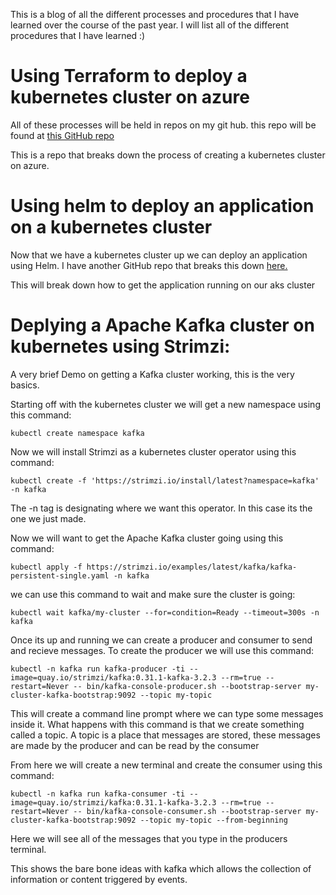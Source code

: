 
This is a blog of all the different processes and procedures that I have learned over the course of the past year. I will list all of the different procedures that I have learned :)

# Using Terraform to deploy a kubernetes cluster on azure
   
   All of these processes will be held in repos on my git hub. this repo will be found at [this GitHub repo](https://github.com/courier-bot-coder/terraform-template)
   
   This is a repo that breaks down the process of creating a kubernetes cluster on azure.
   
# Using helm to deploy an application on a kubernetes cluster

Now that we have a kubernetes cluster up we can deploy an application using Helm. I have another GitHub repo that breaks this down [here.](https://github.com/courier-bot-coder/fleet-web-app.git)

This will break down how to get the application running on our aks cluster

# Deplying a Apache Kafka cluster on kubernetes using Strimzi:

A very brief Demo on getting a Kafka cluster working, this is the very basics.

Starting off with the kubernetes cluster we will get a new namespace using this command: 
```
kubectl create namespace kafka
```
Now we will install Strimzi as a kubernetes cluster operator using this command: 
```
kubectl create -f 'https://strimzi.io/install/latest?namespace=kafka' -n kafka
```
The -n tag is designating where we want this operator. In this case its the one we just made.

Now we will want to get the Apache Kafka cluster going using this command: 
```
kubectl apply -f https://strimzi.io/examples/latest/kafka/kafka-persistent-single.yaml -n kafka 
```
we can use this command to wait and make sure the cluster is going: 
```
kubectl wait kafka/my-cluster --for=condition=Ready --timeout=300s -n kafka 
```
Once its up and running we can create a producer and consumer to send and recieve messages. To create the producer we will use this command:
```
kubectl -n kafka run kafka-producer -ti --image=quay.io/strimzi/kafka:0.31.1-kafka-3.2.3 --rm=true --restart=Never -- bin/kafka-console-producer.sh --bootstrap-server my-cluster-kafka-bootstrap:9092 --topic my-topic
```
This will create a command line prompt where we can type some messages inside it. What happens with this command is that we create something called a topic. A topic is a place that messages are stored, these messages are made by the producer and can be read by the consumer

From here we will create a new terminal and create the consumer using this command:
```
kubectl -n kafka run kafka-consumer -ti --image=quay.io/strimzi/kafka:0.31.1-kafka-3.2.3 --rm=true --restart=Never -- bin/kafka-console-consumer.sh --bootstrap-server my-cluster-kafka-bootstrap:9092 --topic my-topic --from-beginning
```
Here we will see all of the messages that you type in the producers terminal.

This shows the bare bone ideas with kafka which allows the collection of information or content triggered by events.


